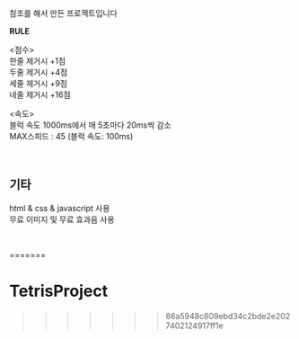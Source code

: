 참조를 해서 만든 프로젝트입니다


**RULE**

<점수>  
한줄 제거시 +1점  
두줄 제거시 +4점  
세줄 제거시 +9점  
네줄 제거시 +16점  

<속도>  
블럭 속도 1000ms에서 매 5초마다 20ms씩 감소  
MAX스피드 : 45 (블럭 속도: 100ms)

<br/>

## 기타

html & css & javascript 사용  
무료 이미지 및 무료 효과음 사용

<br/>


=======
# TetrisProject
>>>>>>> 86a5948c609ebd34c2bde2e2027402124917ff1e

